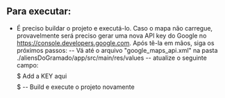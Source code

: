 ## Para executar:
  - É preciso buildar o projeto e executá-lo. Caso o mapa não carregue, provavelmente será preciso gerar uma nova API key do Google no https://console.developers.google.com. Após tê-la em mãos, siga os próximos passos:
    -- Vá até o arquivo "google_maps_api.xml" na pasta ./aliensDoGramado/app/src/main/res/values
    -- atualize o seguinte campo: <string name="google_maps_key" templateMergeStrategy="preserve" translatable="false">$$$$$ Add a KEY aqui $$$$$</string>
    -- Build e execute o projeto novamente

